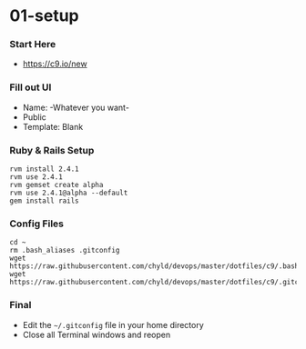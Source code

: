 # 01-setup

### Start Here
- https://c9.io/new

### Fill out UI
- Name: -Whatever you want-
- Public
- Template: Blank

### Ruby & Rails Setup
```
rvm install 2.4.1
rvm use 2.4.1
rvm gemset create alpha
rvm use 2.4.1@alpha --default
gem install rails
```

### Config Files
```
cd ~
rm .bash_aliases .gitconfig
wget https://raw.githubusercontent.com/chyld/devops/master/dotfiles/c9/.bash_aliases
wget https://raw.githubusercontent.com/chyld/devops/master/dotfiles/c9/.gitconfig
```

### Final
- Edit the `~/.gitconfig` file in your home directory
- Close all Terminal windows and reopen
